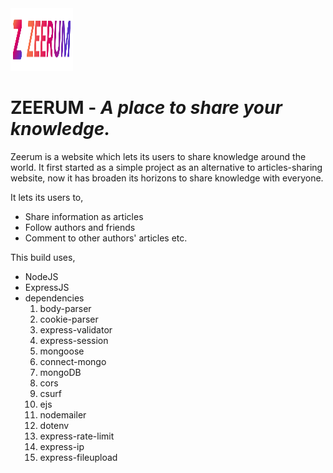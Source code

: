 <img src="https://github.com/Sandakan/Zeerum/blob/master/public/images/icon-full.webp " alt="Zeerum Logo" title="Zeerum Logo" width="100" height="100"/>

# ZEERUM - _A place to share your knowledge._

Zeerum is a website which lets its users to share knowledge around the world. It first started as a
simple project as an alternative to articles-sharing website, now it has broaden its horizons to
share knowledge with everyone.

It lets its users to,

-  Share information as articles
-  Follow authors and friends
-  Comment to other authors' articles etc.

This build uses,

-  NodeJS
-  ExpressJS
-  dependencies
   1. body-parser
   2. cookie-parser
   3. express-validator
   4. express-session
   5. mongoose
   6. connect-mongo
   7. mongoDB
   8. cors
   9. csurf
   10.   ejs
   11.   nodemailer
   12.   dotenv
   13.   express-rate-limit
   14.   express-ip
   15.   express-fileupload
